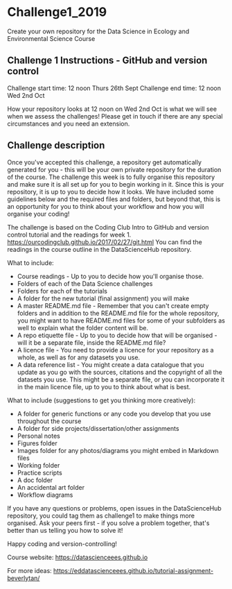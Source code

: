 # Challenge1_2019
Create your own repository for the Data Science in Ecology and Environmental Science Course

## Challenge 1 Instructions - GitHub and version control

Challenge start time: 12 noon Thurs 26th Sept
Challenge end time: 12 noon Wed 2nd Oct

How your repository looks at 12 noon on Wed 2nd Oct is what we will see when we assess the challenges! Please get in touch if there are any special circumstances and you need an extension.

## Challenge description

Once you've accepted this challenge, a repository get automatically generated for you - this will be your own private repository for the duration of the course. The challenge this week is to fully organise this repository and make sure it is all set up for you to begin working in it. Since this is your repository, it is up to you to decide how it looks. We have included some guidelines below and the required files and folders, but beyond that, this is an opportunity for you to think about your workflow and how you will organise your coding!

The challenge is based on the Coding Club Intro to GitHub and version control tutorial and the readings for week 1. https://ourcodingclub.github.io/2017/02/27/git.html You can find the readings in the course outline in the DataScienceHub repository.

What to include:

- Course readings - Up to you to decide how you'll organise those.
- Folders of each of the Data Science challenges
- Folders for each of the tutorials
- A folder for the new tutorial (final assignment) you will make
- A master README.md file - Remember that you can't create empty folders and in addition to the README.md file for the whole repository, you might want to have README.md files for some of your subfolders as well to explain what the folder content will be.
- A repo etiquette file - Up to you to decide how that will be organised - will it be a separate file, inside the README.md file?
- A licence file - You need to provide a licence for your repository as a whole, as well as for any datasets you use.
- A data reference list - You might create a data catalogue that you update as you go with the sources, citations and the copyright of all the datasets you use. This might be a separate file, or you can incorporate it in the main licence file, up to you to think about what is best.

What to include (suggestions to get you thinking more creatively):

- A folder for generic functions or any code you develop that you use throughout the course
- A folder for side projects/dissertation/other assignments
- Personal notes
- Figures folder
- Images folder for any photos/diagrams you might embed in Markdown files
- Working folder
- Practice scripts
- A doc folder
- An accidental art folder
- Workflow diagrams

If you have any questions or problems, open issues in the DataScienceHub repository, you could tag them as challenge1 to make things more organised. Ask your peers first - if you solve a problem together, that's better than us telling you how to solve it!

Happy coding and version-controlling!

Course website: https://datascienceees.github.io

For more ideas: https://eddatascienceees.github.io/tutorial-assignment-beverlytan/
